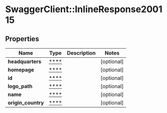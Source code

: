 # SwaggerClient::InlineResponse200115

## Properties
Name | Type | Description | Notes
------------ | ------------- | ------------- | -------------
**headquarters** | [****](.md) |  | [optional] 
**homepage** | [****](.md) |  | [optional] 
**id** | [****](.md) |  | [optional] 
**logo_path** | [****](.md) |  | [optional] 
**name** | [****](.md) |  | [optional] 
**origin_country** | [****](.md) |  | [optional] 


